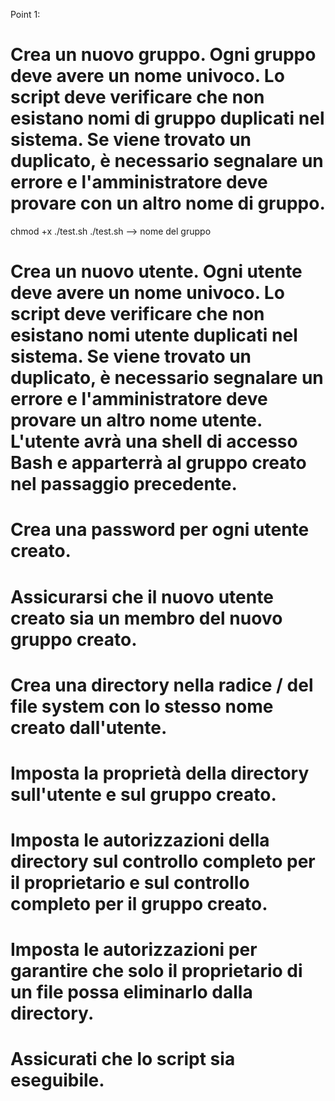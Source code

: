 Point 1:

# Crea un nuovo gruppo. Ogni gruppo deve avere un nome univoco. Lo script deve verificare che non esistano nomi di gruppo duplicati nel sistema. Se viene trovato un duplicato, è necessario segnalare un errore e l'amministratore deve provare con un altro nome di gruppo.

chmod +x ./test.sh
./test.sh --> nome del gruppo

# Crea un nuovo utente. Ogni utente deve avere un nome univoco. Lo script deve verificare che non esistano nomi utente duplicati nel sistema. Se viene trovato un duplicato, è necessario segnalare un errore e l'amministratore deve provare un altro nome utente. L'utente avrà una shell di accesso Bash e apparterrà al gruppo creato nel passaggio precedente.



# Crea una password per ogni utente creato.




# Assicurarsi che il nuovo utente creato sia un membro del nuovo gruppo creato.



# Crea una directory nella radice / del file system con lo stesso nome creato dall'utente.



# Imposta la proprietà della directory sull'utente e sul gruppo creato.



# Imposta le autorizzazioni della directory sul controllo completo per il proprietario e sul controllo completo per il gruppo creato.



# Imposta le autorizzazioni per garantire che solo il proprietario di un file possa eliminarlo dalla directory.



# Assicurati che lo script sia eseguibile.